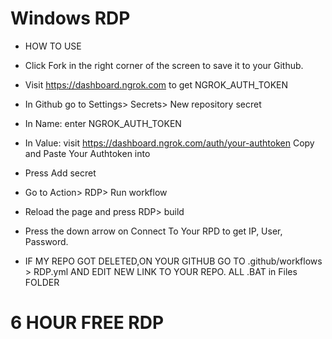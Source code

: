 # Windows RDP

  + HOW TO USE

+ Click Fork in the right corner of the screen to save it to your Github.
+ Visit https://dashboard.ngrok.com to get NGROK_AUTH_TOKEN
+ In Github go to Settings> Secrets> New repository secret
+ In Name: enter NGROK_AUTH_TOKEN
+ In Value: visit https://dashboard.ngrok.com/auth/your-authtoken Copy and Paste Your Authtoken into
+ Press Add secret
+ Go to Action> RDP> Run workflow
+ Reload the page and press RDP> build
+ Press the down arrow on Connect To Your RPD to get IP, User, Password.
+ IF MY REPO GOT DELETED,ON YOUR GITHUB GO TO .github/workflows > RDP.yml AND EDIT NEW LINK TO YOUR REPO. ALL .BAT in Files FOLDER
# 6 HOUR FREE RDP
